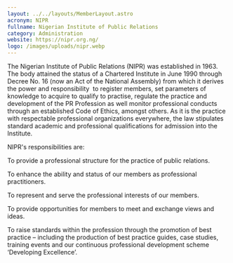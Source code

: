 ```yaml
---
layout: ../../layouts/MemberLayout.astro
acronym: NIPR
fullname: Nigerian Institute of Public Relations
category: Administration
website: https://nipr.org.ng/
logo: /images/uploads/nipr.webp
---
```

The Nigerian Institute of Public Relations (NIPR) was established in 1963. The body attained the status of a Chartered Institute in June 1990 through Decree No. 16 (now an Act of the National Assembly) from which it derives the power and responsibility  to register members, set parameters of knowledge to acquire to qualify to practise, regulate the practice and development of the PR Profession as well monitor professional conducts through an established Code of Ethics, amongst others. As it is the practice with respectable professional organizations everywhere, the law stipulates  standard academic and professional qualifications for admission into the Institute.





NIPR's responsibilities are:

To provide a professional structure for the practice of public relations.





To enhance the ability and status of our members as professional practitioners.





To represent and serve the professional interests of our members.





To provide opportunities for members to meet and exchange views and ideas.





To raise standards within the profession through the promotion of best practice – including the production of best practice guides, case studies, training events and our continuous professional development scheme ‘Developing Excellence’.




